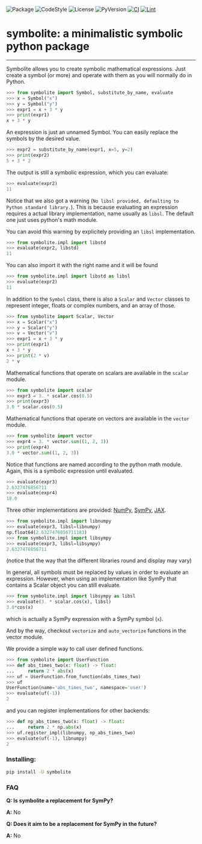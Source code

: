 ![Package](https://img.shields.io/pypi/v/symbolite?label=symbolite)
![CodeStyle](https://img.shields.io/badge/code%20style-black-000000.svg)
![License](https://img.shields.io/pypi/l/symbolite?label=license)
![PyVersion](https://img.shields.io/pypi/pyversions/symbolite?label=python)
[![CI](https://github.com/hgrecco/symbolite/actions/workflows/ci.yml/badge.svg)](https://github.com/hgrecco/symbolite/actions/workflows/ci.yml)
[![Lint](https://github.com/hgrecco/symbolite/actions/workflows/lint.yml/badge.svg)](https://github.com/hgrecco/symbolite/actions/workflows/lint.yml)

# symbolite: a minimalistic symbolic python package

______________________________________________________________________

Symbolite allows you to create symbolic mathematical
expressions. Just create a symbol (or more) and operate with them as you
will normally do in Python.

```python
>>> from symbolite import Symbol, substitute_by_name, evaluate
>>> x = Symbol("x")
>>> y = Symbol("y")
>>> expr1 = x + 3 * y
>>> print(expr1)
x + 3 * y
```

An expression is just an unnamed Symbol.
You can easily replace the symbols by the desired value.

```python
>>> expr2 = substitute_by_name(expr1, x=5, y=2)
>>> print(expr2)
5 + 3 * 2
```

The output is still a symbolic expression, which you can evaluate:

```python
>>> evaluate(expr2)
11
```

Notice that we also got a warning (`No libsl provided, defaulting to Python standard library.`).
This is because evaluating an expression requires a actual library implementation,
name usually as `libsl`. The default one just uses python's math module.

You can avoid this warning by explicitely providing an `libsl` implementation.

```python
>>> from symbolite.impl import libstd
>>> evaluate(expr2, libstd)
11
```

You can also import it with the right name and it will be found

```python
>>> from symbolite.impl import libstd as libsl
>>> evaluate(expr2)
11
```

In addition to the `Symbol` class, there is also a `Scalar` and `Vector` classes
to represent integer, floats or complex numbers, and an array of those.

```python
>>> from symbolite import Scalar, Vector
>>> x = Scalar("x")
>>> y = Scalar("y")
>>> v = Vector("v")
>>> expr1 = x + 3 * y
>>> print(expr1)
x + 3 * y
>>> print(2 * v)
2 * v
```

Mathematical functions that operate on scalars are available in the `scalar` module.

```python
>>> from symbolite import scalar
>>> expr3 = 3. * scalar.cos(0.5)
>>> print(expr3)
3.0 * scalar.cos(0.5)
```

Mathematical functions that operate on vectors are available in the `vector` module.

```python
>>> from symbolite import vector
>>> expr4 = 3. * vector.sum((1, 2, 3))
>>> print(expr4)
3.0 * vector.sum((1, 2, 3))
```

Notice that functions are named according to the python math module.
Again, this is a symbolic expression until evaluated.

```python
>>> evaluate(expr3)
2.6327476856711
>>> evaluate(expr4)
18.0
```

Three other implementations are provided:
[NumPy](https://numpy.org/),
[SymPy](https://www.sympy.org),
[JAX](https://jax.readthedocs.io).

```python
>>> from symbolite.impl import libnumpy
>>> evaluate(expr3, libsl=libnumpy)
np.float64(2.6327476856711183)
>>> from symbolite.impl import libsympy
>>> evaluate(expr3, libsl=libsympy)
2.6327476856711
```

(notice that the way that the different libraries round and
display may vary)

In general, all symbols must be replaced by values in order
to evaluate an expression. However, when using an implementation
like SymPy that contains a Scalar object you can still evaluate.

```python
>>> from symbolite.impl import libsympy as libsl
>>> evaluate(3. * scalar.cos(x), libsl)
3.0*cos(x)
```

which is actually a SymPy expression with a SymPy symbol (`x`).

And by the way, checkout `vectorize` and `auto_vectorize` functions
in the vector module.

We provide a simple way to call user defined functions.

```python
>>> from symbolite import UserFunction
>>> def abs_times_two(x: float) -> float:
...     return 2 * abs(x)
>>> uf = UserFunction.from_function(abs_times_two)
>>> uf
UserFunction(name='abs_times_two', namespace='user')
>>> evaluate(uf(-1))
2
```

and you can register implementations for other backends:

```python
>>> def np_abs_times_two(x: float) -> float:
...     return 2 * np.abs(x)
>>> uf.register_impl(libnumpy, np_abs_times_two)
>>> evaluate(uf(-1), libnumpy)
2
```

### Installing:

```bash
pip install -U symbolite
```

### FAQ

**Q: Is symbolite a replacement for SymPy?**

**A:** No

**Q: Does it aim to be a replacement for SymPy in the future?**

**A:** No
